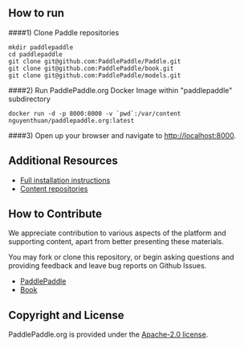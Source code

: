 ## How to run

####1) Clone Paddle repositories
```
mkdir paddlepaddle
cd paddlepaddle
git clone git@github.com:PaddlePaddle/Paddle.git
git clone git@github.com:PaddlePaddle/book.git
git clone git@github.com:PaddlePaddle/models.git
```

####2) Run PaddlePaddle.org Docker Image within "paddlepaddle" subdirectory

```
docker run -d -p 8000:8000 -v `pwd`:/var/content nguyenthuan/paddlepaddle.org:latest
```

####3) Open up your browser and navigate to [http://localhost:8000](http://localhost:8000).

## Additional Resources
- [Full installation instructions](INSTALL.md)
- [Content repositories](CONTENT_REPO.md)

## How to Contribute

We appreciate contribution to various aspects of the platform and supporting content, apart from better presenting these materials.

You may fork or clone this repository, or begin asking questions and providing feedback and leave bug reports on Github Issues.

* [PaddlePaddle](https://github.com/PaddlePaddle/Paddle/blob/develop/doc/howto/dev/contribute_to_paddle_en.md)
* [Book](https://github.com/PaddlePaddle/book#contribute)

## Copyright and License

PaddlePaddle.org is provided under the [Apache-2.0 license](https://github.com/PaddlePaddle/Paddle/blob/develop/LICENSE).

